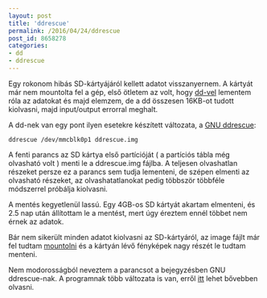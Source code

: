 ```yaml
---
layout: post
title: 'ddrescue'
permalink: /2016/04/24/ddrescue
post_id: 8658278
categories: 
- dd
- ddrescue
---
```


Egy rokonom hibás SD-kártyájáról kellett adatot visszanyernem. A kártyát már nem mountolta fel a gép, első ötletem az volt, hogy 
[dd-vel](/2011/11/13/dd_merevlemez_backup) lementem róla az adatokat és majd elemzem, de a dd összesen 16KB-ot tudott kiolvasni, majd input/output errorral meghalt.

A dd-nek van egy pont ilyen esetekre készített változata, a 
[GNU ddrescue](https://www.gnu.org/software/ddrescue/):

```
ddrescue /dev/mmcblk0p1 ddrescue.img
```

A fenti parancs az SD kártya első partícióját ( a partíciós tábla még olvasható volt ) menti le a ddrescue.img fájlba. A teljesen olvashatlan részeket persze ez a parancs sem tudja lementeni, de szépen elmenti az olvasható részeket, az olvashatatlanokat pedig többször többféle módszerrel próbálja kiolvasni.

A mentés kegyetlenül lassú. Egy 4GB-os SD kártyát akartam elmenteni, és 2.5 nap után állítottam le a mentést, mert úgy éreztem ennél többet nem érnek az adatok.

Bár nem sikerült minden adatot kiolvasni az SD-kártyáról, az image fájlt már fel tudtam 
[mountolni](/2010/06/06/iso_mount) és a kártyán lévő fényképek nagy részét le tudtam menteni.

Nem modorosságból neveztem a parancsot a bejegyzésben GNU ddrescue-nak. A programnak több változata is van, erről 
[itt](http://askubuntu.com/a/211579) lehet bővebben olvasni.